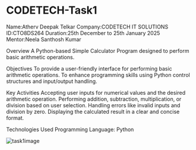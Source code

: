 # CODETECH-Task1

Name:Atherv Deepak Telkar
Company:CODETECH IT SOLUTIONS
ID:CTO8DS264
Duration:25th December to 25th January 2025
Mentor:Neela Santhosh Kumar

Overview
A Python-based Simple Calculator Program designed to perform basic arithmetic operations.

Objectives
To provide a user-friendly interface for performing basic arithmetic operations.
To enhance programming skills using Python control structures and input/output handling.

Key Activities
Accepting user inputs for numerical values and the desired arithmetic operation.
Performing addition, subtraction, multiplication, or division based on user selection.
Handling errors like invalid inputs and division by zero.
Displaying the calculated result in a clear and concise format.

Technologies Used
Programming Language: Python


![task1image](https://github.com/user-attachments/assets/8d4410e2-5410-4ecf-8fb1-757b26c1c16f)
